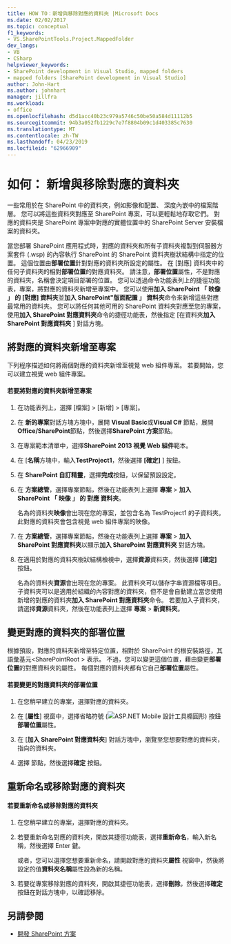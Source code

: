 ```yaml
---
title: HOW TO：新增與移除對應的資料夾 |Microsoft Docs
ms.date: 02/02/2017
ms.topic: conceptual
f1_keywords:
- VS.SharePointTools.Project.MappedFolder
dev_langs:
- VB
- CSharp
helpviewer_keywords:
- SharePoint development in Visual Studio, mapped folders
- mapped folders [SharePoint development in Visual Studio]
author: John-Hart
ms.author: johnhart
manager: jillfra
ms.workload:
- office
ms.openlocfilehash: d5d1acc40b23c979a5746c50be50a584d11112b5
ms.sourcegitcommit: 94b3a052fb1229c7e7f8804b09c1d403385c7630
ms.translationtype: MT
ms.contentlocale: zh-TW
ms.lasthandoff: 04/23/2019
ms.locfileid: "62966909"
---
```

# <a name="how-to-add-and-remove-mapped-folders"></a>如何： 新增與移除對應的資料夾
  一些常用於在 SharePoint 中的資料夾，例如影像和配置、 深度內嵌中的檔案階層。 您可以將這些資料夾對應至 SharePoint 專案，可以更輕鬆地存取它們。 對應的資料夾是 SharePoint 專案中對應的實體位置中的 SharePoint Server 安裝檔案的資料夾。

 當您部署 SharePoint 應用程式時，對應的資料夾和所有子資料夾複製到伺服器方案套件 (.wsp) 的內容執行 SharePoint 的 SharePoint 資料夾樹狀結構中指定的位置。 這個位置由**部署位置**針對對應的資料夾所設定的屬性。 在 [對應] 資料夾中的任何子資料夾的相對**部署位置**的對應資料夾。 請注意，**部署位置**屬性，不是對應的資料夾，名稱會決定項目部署的位置。
您可以透過命令功能表列上的捷徑功能表，專案，將對應的資料夾新增至專案中。 您可以使用**加入 SharePoint 「 映像 」 的 [對應] 資料夾**並**加入 SharePoint"版面配置 」 資料夾**命令來新增這些對應最常用的資料夾。 您可以將任何其他可用的 SharePoint 資料夾對應至您的專案，使用**加入 SharePoint 對應資料夾**命令的捷徑功能表，然後指定 [在資料夾**加入 SharePoint 對應資料夾** ] 對話方塊。

## <a name="add-mapped-folders-to-a-project"></a>將對應的資料夾新增至專案
 下列程序描述如何將兩個對應的資料夾新增至視覺 web 組件專案。 若要開始，您可以建立視覺 web 組件專案。

#### <a name="to-add-mapped-folders-to-a-project"></a>若要將對應的資料夾新增至專案

1. 在功能表列上，選擇 [檔案] > [新增] > [專案]。

2. 在 **新的專案**對話方塊方塊中，展開  **Visual Basic**或**Visual C#**   節點，展開**Office/SharePoint**節點，然後選擇**SharePoint 方案**節點。

3. 在專案範本清單中，選擇**SharePoint 2013 視覺 Web 組件**範本。

4. 在 [**名稱**方塊中，輸入**TestProject1**，然後選擇 **[確定]** ] 按鈕。

5. 在  **SharePoint 自訂精靈**，選擇**完成**按鈕，以保留預設設定。

6. 在 **方案總管**，選擇專案節點，然後在功能表列上選擇 **專案** > **加入 SharePoint 「 映像 」 的 對應 資料夾**。

     名為的資料夾**映像**會出現在您的專案，並包含名為 TestProject1 的子資料夾。 此對應的資料夾會包含視覺 web 組件專案的映像。

7. 在 **方案總管**，選擇專案節點，然後在功能表列上選擇 **專案** > **加入 SharePoint 對應資料夾**以顯示**加入 SharePoint 對應資料夾** 對話方塊。

8. 在適用於對應的資料夾樹狀結構檢視中，選擇**資源**資料夾，然後選擇 **[確定]** 按鈕。

     名為的資料夾**資源**會出現在您的專案。 此資料夾可以儲存字串資源檔等項目。 子資料夾可以是適用於組織的內容對應的資料夾，但不是會自動建立當您使用新增的對應的資料夾**加入 SharePoint 對應資料夾**命令。 若要加入子資料夾，請選擇**資源**資料夾，然後在功能表列上選擇 **專案** > **新資料夾**。

## <a name="change-the-deployment-location-of-a-mapped-folder"></a>變更對應的資料夾的部署位置
 根據預設，對應的資料夾新增至特定位置，相對於 SharePoint 的根安裝路徑，其語彙基元\<SharePointRoot > 表示。 不過，您可以變更這個位置，藉由變更**部署位置**的對應資料夾的屬性。 每個對應的資料夾都有它自己**部署位置**屬性。

#### <a name="to-change-the-deployment-location-of-a-mapped-folder"></a>若要變更的對應資料夾的部署位置

1. 在您稍早建立的專案，選擇對應的資料夾。

2. 在 [**屬性**] 視窗中，選擇省略符號 (![ASP.NET Mobile 設計工具橢圓形](../sharepoint/media/mwellipsis.gif "ASP.NET Mobile 設計工具橢圓形")) 按鈕**部署位置**屬性。

3. 在 [**加入 SharePoint 對應資料夾**] 對話方塊中，瀏覽至您想要對應的資料夾，指向的資料夾。

4. 選擇  節點，然後選擇**確定** 按鈕。

## <a name="rename-or-remove-mapped-folders"></a>重新命名或移除對應的資料夾

#### <a name="to-rename-or-remove-a-mapped-folder"></a>若要重新命名或移除對應的資料夾

1. 在您稍早建立的專案，選擇對應的資料夾。

2. 若要重新命名對應的資料夾，開啟其捷徑功能表，選擇**重新命名**，輸入新名稱，然後選擇 Enter 鍵。

     或者，您可以選擇您想要重新命名，請開啟對應的資料夾**屬性** 視窗中，然後將設定的值**資料夾名稱**屬性設為新的名稱。

3. 若要從專案移除對應的資料夾，開啟其捷徑功能表，選擇**刪除**，然後選擇**確定**按鈕在對話方塊中，以確認移除。

## <a name="see-also"></a>另請參閱
- [開發 SharePoint 方案](../sharepoint/developing-sharepoint-solutions.md)
